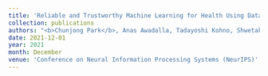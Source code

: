 ```yaml
---
title: 'Reliable and Trustworthy Machine Learning for Health Using Dataset Shift'
collection: publications
authors: "<b>Chunjong Park</b>, Anas Awadalla, Tadayoshi Kohno, Shwetak Patel"
date: 2021-12-01
year: 2021
month: December
venue: 'Conference on Neural Information Processing Systems (NeurIPS)'
---
```

